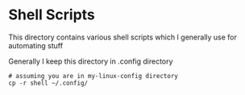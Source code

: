 # Shell Scripts

This directory contains various shell scripts which I generally use for
automating stuff

Generally I keep this directory in .config directory
```
# assuming you are in my-linux-config directory
cp -r shell ~/.config/
```
